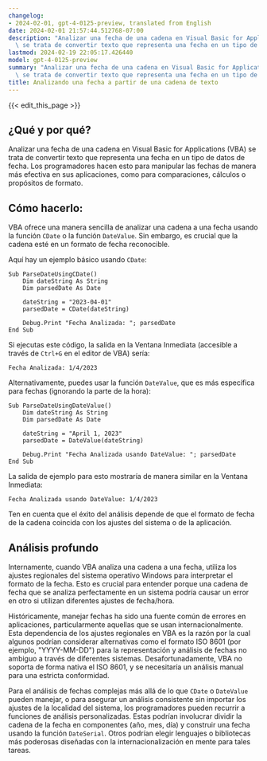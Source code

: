 ```yaml
---
changelog:
- 2024-02-01, gpt-4-0125-preview, translated from English
date: 2024-02-01 21:57:44.512768-07:00
description: "Analizar una fecha de una cadena en Visual Basic for Applications (VBA)\
  \ se trata de convertir texto que representa una fecha en un tipo de datos de fecha.\u2026"
lastmod: 2024-02-19 22:05:17.426440
model: gpt-4-0125-preview
summary: "Analizar una fecha de una cadena en Visual Basic for Applications (VBA)\
  \ se trata de convertir texto que representa una fecha en un tipo de datos de fecha.\u2026"
title: Analizando una fecha a partir de una cadena de texto
---
```


{{< edit_this_page >}}

## ¿Qué y por qué?

Analizar una fecha de una cadena en Visual Basic for Applications (VBA) se trata de convertir texto que representa una fecha en un tipo de datos de fecha. Los programadores hacen esto para manipular las fechas de manera más efectiva en sus aplicaciones, como para comparaciones, cálculos o propósitos de formato.

## Cómo hacerlo:

VBA ofrece una manera sencilla de analizar una cadena a una fecha usando la función `CDate` o la función `DateValue`. Sin embargo, es crucial que la cadena esté en un formato de fecha reconocible.

Aquí hay un ejemplo básico usando `CDate`:

```basic
Sub ParseDateUsingCDate()
    Dim dateString As String
    Dim parsedDate As Date
    
    dateString = "2023-04-01"
    parsedDate = CDate(dateString)
    
    Debug.Print "Fecha Analizada: "; parsedDate
End Sub
```

Si ejecutas este código, la salida en la Ventana Inmediata (accesible a través de `Ctrl+G` en el editor de VBA) sería:

```
Fecha Analizada: 1/4/2023
```

Alternativamente, puedes usar la función `DateValue`, que es más específica para fechas (ignorando la parte de la hora):

```basic
Sub ParseDateUsingDateValue()
    Dim dateString As String
    Dim parsedDate As Date
    
    dateString = "April 1, 2023"
    parsedDate = DateValue(dateString)
    
    Debug.Print "Fecha Analizada usando DateValue: "; parsedDate
End Sub
```

La salida de ejemplo para esto mostraría de manera similar en la Ventana Inmediata:

```
Fecha Analizada usando DateValue: 1/4/2023
```

Ten en cuenta que el éxito del análisis depende de que el formato de fecha de la cadena coincida con los ajustes del sistema o de la aplicación.

## Análisis profundo

Internamente, cuando VBA analiza una cadena a una fecha, utiliza los ajustes regionales del sistema operativo Windows para interpretar el formato de la fecha. Esto es crucial para entender porque una cadena de fecha que se analiza perfectamente en un sistema podría causar un error en otro si utilizan diferentes ajustes de fecha/hora.

Históricamente, manejar fechas ha sido una fuente común de errores en aplicaciones, particularmente aquellas que se usan internacionalmente. Esta dependencia de los ajustes regionales en VBA es la razón por la cual algunos podrían considerar alternativas como el formato ISO 8601 (por ejemplo, "YYYY-MM-DD") para la representación y análisis de fechas no ambiguo a través de diferentes sistemas. Desafortunadamente, VBA no soporta de forma nativa el ISO 8601, y se necesitaría un análisis manual para una estricta conformidad.

Para el análisis de fechas complejas más allá de lo que `CDate` o `DateValue` pueden manejar, o para asegurar un análisis consistente sin importar los ajustes de la localidad del sistema, los programadores pueden recurrir a funciones de análisis personalizadas. Estas podrían involucrar dividir la cadena de la fecha en componentes (año, mes, día) y construir una fecha usando la función `DateSerial`. Otros podrían elegir lenguajes o bibliotecas más poderosas diseñadas con la internacionalización en mente para tales tareas.
